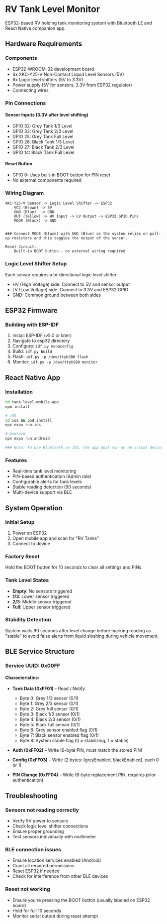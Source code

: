 # RV Tank Level Monitor

ESP32-based RV holding tank monitoring system with Bluetooth LE and React Native companion app.

## Hardware Requirements

### Components
- ESP32-WROOM-32 development board
- 6x XKC-Y25-V Non-Contact Liquid Level Sensors (5V)
- 6x Logic level shifters (5V to 3.3V)
- Power supply (5V for sensors, 3.3V from ESP32 regulator)
- Connecting wires

### Pin Connections

#### Sensor Inputs (3.3V after level shifting)
- GPIO 32: Grey Tank 1/3 Level
- GPIO 33: Grey Tank 2/3 Level  
- GPIO 25: Grey Tank Full Level
- GPIO 26: Black Tank 1/3 Level
- GPIO 27: Black Tank 2/3 Level
- GPIO 14: Black Tank Full Level

#### Reset Button
- GPIO 0: Uses built-in BOOT button for PIN reset
- No external components required

### Wiring Diagram

```
XKC-Y25-V Sensor -> Logic Level Shifter -> ESP32
    VCC (Brown) -> 5V
    GND (Blue)  -> GND
    OUT (Yellow) -> HV Input -> LV Output -> ESP32 GPIO Pins
    MODE (Black) -> GND


### Connect MODE (Black) with GND (Blue) as the system relies on pull-up resistors and this toggles the output of the sensor.

Reset Circuit:
    Built-in BOOT button - no external wiring required
```

### Logic Level Shifter Setup
Each sensor requires a bi-directional logic level shifter:
- HV (High Voltage) side: Connect to 5V and sensor output
- LV (Low Voltage) side: Connect to 3.3V and ESP32 GPIO
- GND: Common ground between both sides

## ESP32 Firmware

### Building with ESP-IDF

1. Install ESP-IDF (v5.0 or later)
2. Navigate to esp32 directory
3. Configure: `idf.py menuconfig`
4. Build: `idf.py build`
5. Flash: `idf.py -p /dev/ttyUSB0 flash`
6. Monitor: `idf.py -p /dev/ttyUSB0 monitor`

## React Native App

### Installation

```bash
cd tank-level-mobile-app
npm install

# iOS
cd ios && pod install
npx expo run:ios

# Android  
npx expo run:android

### Note: To use Bluetooth on iOS, the app must run on an actual device, and use the --device flag, e.g. "npx expo run:ios --device"
```

### Features

- Real-time tank level monitoring
- PIN-based authentication (Admin role)
- Configurable alerts for tank levels
- Stable reading detection (90 seconds)
- Multi-device support via BLE

## System Operation

### Initial Setup
1. Power on ESP32
2. Open mobile app and scan for "RV Tanks"
3. Connect to device

### Factory Reset
Hold the BOOT button for 10 seconds to clear all settings and PINs.

### Tank Level States
- **Empty**: No sensors triggered
- **1/3**: Lower sensor triggered
- **2/3**: Middle sensor triggered  
- **Full**: Upper sensor triggered

### Stability Detection
System waits 90 seconds after level change before marking reading as "stable" to avoid false alerts from liquid sloshing during vehicle movement.

## BLE Service Structure

### Service UUID: 0x00FF

#### Characteristics:
- **Tank Data (0xFF01)** – Read / Notify
  - Byte 0: Grey 1/3 sensor (0/1)
  - Byte 1: Grey 2/3 sensor (0/1)
  - Byte 2: Grey full sensor (0/1)
  - Byte 3: Black 1/3 sensor (0/1)
  - Byte 4: Black 2/3 sensor (0/1)
  - Byte 5: Black full sensor (0/1)
  - Byte 6: Grey sensor enabled flag (0/1)
  - Byte 7: Black sensor enabled flag (0/1)
  - Byte 8: System stable flag (0 = stabilizing, 1 = stable)

- **Auth (0xFF02)** – Write (6-byte PIN, must match the stored PIN)

- **Config (0xFF03)** – Write (2 bytes: [greyEnabled, blackEnabled], each 0 or 1)

- **PIN Change (0xFF04)** – Write (6-byte replacement PIN, requires prior authentication)

## Troubleshooting

### Sensors not reading correctly
- Verify 5V power to sensors
- Check logic level shifter connections
- Ensure proper grounding
- Test sensors individually with multimeter

### BLE connection issues
- Ensure location services enabled (Android)
- Grant all required permissions
- Reset ESP32 if needed
- Check for interference from other BLE devices

### Reset not working
- Ensure you're pressing the BOOT button (usually labeled on ESP32 board)
- Hold for full 10 seconds
- Monitor serial output during reset attempt